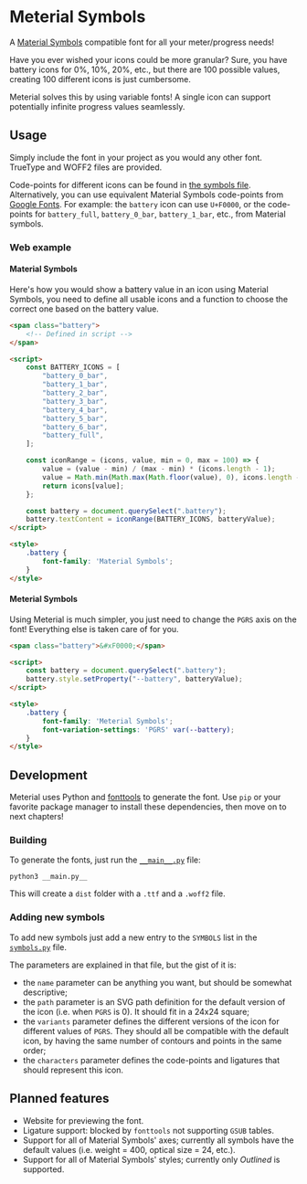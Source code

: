 # Meterial Symbols

A [Material Symbols](https://github.com/google/material-design-icons) compatible font for all your meter/progress needs!

Have you ever wished your icons could be more granular?
Sure, you have battery icons for 0%, 10%, 20%, etc., but there are 100 possible values, creating 100 different icons is just cumbersome.

Meterial solves this by using variable fonts!
A single icon can support potentially infinite progress values seamlessly.

## Usage

Simply include the font in your project as you would any other font.
TrueType and WOFF2 files are provided.

Code-points for different icons can be found in [the symbols file](symbols.py).
Alternatively, you can use equivalent Material Symbols code-points from [Google Fonts](https://fonts.google.com/icons).
For example: the `battery` icon can use `U+F0000`, or the code-points for `battery_full`, `battery_0_bar`, `battery_1_bar`, etc., from Material symbols.

### Web example

#### Material Symbols

Here's how you would show a battery value in an icon using Material Symbols, you need to define all usable icons and a function to choose the correct one based on the battery value.

```html
<span class="battery">
    <!-- Defined in script -->
</span>

<script>
    const BATTERY_ICONS = [
        "battery_0_bar",
        "battery_1_bar",
        "battery_2_bar",
        "battery_3_bar",
        "battery_4_bar",
        "battery_5_bar",
        "battery_6_bar",
        "battery_full",
    ];

    const iconRange = (icons, value, min = 0, max = 100) => {
        value = (value - min) / (max - min) * (icons.length - 1);
        value = Math.min(Math.max(Math.floor(value), 0), icons.length - 1)
        return icons[value];
    };

    const battery = document.querySelect(".battery");
    battery.textContent = iconRange(BATTERY_ICONS, batteryValue);
</script>

<style>
    .battery {
        font-family: 'Material Symbols';
    }
</style>
```

#### Meterial Symbols

Using Meterial is much simpler, you just need to change the `PGRS` axis on the font! Everything else is taken care of for you.

```html
<span class="battery">&#xF0000;</span>

<script>
    const battery = document.querySelect(".battery");
    battery.style.setProperty("--battery", batteryValue);
</script>

<style>
    .battery {
        font-family: 'Meterial Symbols';
        font-variation-settings: 'PGRS' var(--battery);
    }
</style>
```

## Development

Meterial uses Python and [fonttools](https://github.com/fonttools/fonttools) to generate the font.
Use `pip` or your favorite package manager to install these dependencies, then move on to next chapters!

### Building

To generate the fonts, just run the [`__main__.py`](__main__.py) file:

```shell
python3 __main.py__
```

This will create a `dist` folder with a `.ttf` and a `.woff2` file.

### Adding new symbols

To add new symbols just add a new entry to the `SYMBOLS` list in the [`symbols.py`](symbols.py) file.

The parameters are explained in that file, but the gist of it is:

- the `name` parameter can be anything you want, but should be somewhat descriptive;
- the `path` parameter is an SVG path definition for the default version of the icon (i.e. when `PGRS` is 0). It should fit in a 24x24 square;
- the `variants` parameter defines the different versions of the icon for different values of `PGRS`. They should all be compatible with the default icon, by having the same number of contours and points in the same order;
- the `characters` parameter defines the code-points and ligatures that should represent this icon.

## Planned features

- Website for previewing the font.
- Ligature support: blocked by `fonttools` not supporting `GSUB` tables.
- Support for all of Material Symbols' axes; currently all symbols have the default values (i.e. weight = 400, optical size = 24, etc.).
- Support for all of Material Symbols' styles; currently only *Outlined* is supported.
